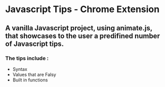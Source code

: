# Javascript Tips - Chrome Extension

## A vanilla Javascript project, using animate.js, that showcases to the user a predifined number of Javascript tips.

### The tips include :
- Syntax
- Values that are Falsy
- Built in functions